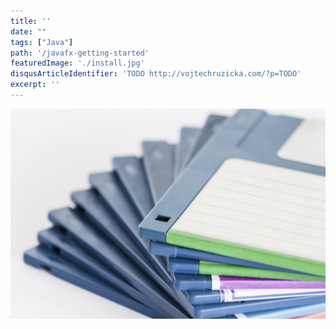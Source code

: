 ```yaml
---
title: ''
date: ""
tags: ["Java"]
path: '/javafx-getting-started'
featuredImage: './install.jpg'
disqusArticleIdentifier: 'TODO http://vojtechruzicka.com/?p=TODO'
excerpt: ''
---
```


![Getting started](./install.jpg)
